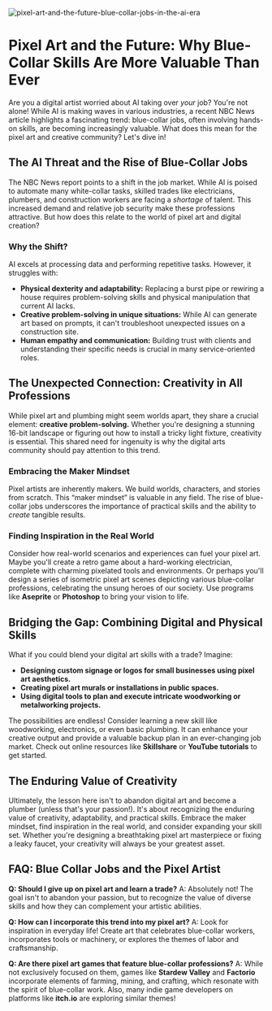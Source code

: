 ![pixel-art-and-the-future-blue-collar-jobs-in-the-ai-era](https://images.pexels.com/photos/18069362/pexels-photo-18069362.png?auto=compress&cs=tinysrgb&fit=crop&h=627&w=1200)

# Pixel Art and the Future: Why Blue-Collar Skills Are More Valuable Than Ever

Are you a digital artist worried about AI taking over *your* job? You're not alone! While AI is making waves in various industries, a recent NBC News article highlights a fascinating trend: blue-collar jobs, often involving hands-on skills, are becoming increasingly valuable. What does this mean for the pixel art and creative community? Let's dive in!

## The AI Threat and the Rise of Blue-Collar Jobs

The NBC News report points to a shift in the job market. While AI is poised to automate many white-collar tasks, skilled trades like electricians, plumbers, and construction workers are facing a *shortage* of talent. This increased demand and relative job security make these professions attractive. But how does this relate to the world of pixel art and digital creation?

### Why the Shift?

AI excels at processing data and performing repetitive tasks. However, it struggles with: 

*   **Physical dexterity and adaptability:** Replacing a burst pipe or rewiring a house requires problem-solving skills and physical manipulation that current AI lacks.
*   **Creative problem-solving in unique situations:** While AI can generate art based on prompts, it can't troubleshoot unexpected issues on a construction site.
*   **Human empathy and communication:** Building trust with clients and understanding their specific needs is crucial in many service-oriented roles.

## The Unexpected Connection: Creativity in All Professions

While pixel art and plumbing might seem worlds apart, they share a crucial element: **creative problem-solving.** Whether you're designing a stunning 16-bit landscape or figuring out how to install a tricky light fixture, creativity is essential. This shared need for ingenuity is why the digital arts community should pay attention to this trend.

### Embracing the Maker Mindset

Pixel artists are inherently makers. We build worlds, characters, and stories from scratch. This “maker mindset” is valuable in any field. The rise of blue-collar jobs underscores the importance of practical skills and the ability to *create* tangible results.

### Finding Inspiration in the Real World

Consider how real-world scenarios and experiences can fuel your pixel art. Maybe you'll create a retro game about a hard-working electrician, complete with charming pixelated tools and environments. Or perhaps you'll design a series of isometric pixel art scenes depicting various blue-collar professions, celebrating the unsung heroes of our society. Use programs like **Aseprite** or **Photoshop** to bring your vision to life.

## Bridging the Gap: Combining Digital and Physical Skills

What if you could blend your digital art skills with a trade? Imagine: 

*   **Designing custom signage or logos for small businesses using pixel art aesthetics.**
*   **Creating pixel art murals or installations in public spaces.**
*   **Using digital tools to plan and execute intricate woodworking or metalworking projects.**

The possibilities are endless! Consider learning a new skill like woodworking, electronics, or even basic plumbing. It can enhance your creative output and provide a valuable backup plan in an ever-changing job market. Check out online resources like **Skillshare** or **YouTube tutorials** to get started.

## The Enduring Value of Creativity

Ultimately, the lesson here isn't to abandon digital art and become a plumber (unless that's your passion!). It's about recognizing the enduring value of creativity, adaptability, and practical skills. Embrace the maker mindset, find inspiration in the real world, and consider expanding your skill set. Whether you're designing a breathtaking pixel art masterpiece or fixing a leaky faucet, your creativity will always be your greatest asset.

## FAQ: Blue Collar Jobs and the Pixel Artist

**Q: Should I give up on pixel art and learn a trade?**
A: Absolutely not! The goal isn't to abandon your passion, but to recognize the value of diverse skills and how they can complement your artistic abilities.

**Q: How can I incorporate this trend into my pixel art?**
A: Look for inspiration in everyday life! Create art that celebrates blue-collar workers, incorporates tools or machinery, or explores the themes of labor and craftsmanship.

**Q: Are there pixel art games that feature blue-collar professions?**
A: While not exclusively focused on them, games like **Stardew Valley** and **Factorio** incorporate elements of farming, mining, and crafting, which resonate with the spirit of blue-collar work. Also, many indie game developers on platforms like **itch.io** are exploring similar themes!
